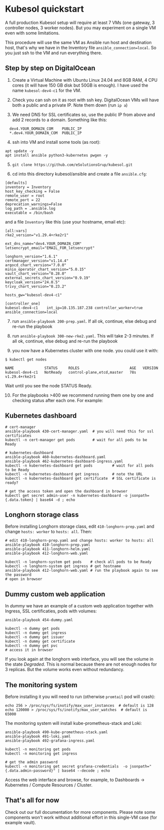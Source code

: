 # Kubesol quickstart

A full production Kubesol setup will require at least 7 VMs (one gateway, 3 controller nodes, 3 worker nodes). But you may experiment on a single VM even with some limitations.

This procedure will use the same VM as Ansible run host and destination host, that's why we have in 
the Inventory file `ansible_connection=local`. So you just ssh to the VM and run everything there.

## Step by step on DigitalOcean

1. Create a Virtual Machine with Ubuntu Linux 24.04 and 8GB RAM, 4 CPU cores (it will have 150 GB disk but 50GB is enough). 
I have used the name `kubesol-dev4-c1` for the VM.

2. Check you can ssh on it as root with ssh key. DigitalOcean VMs will have both a public and a private IP. Note them down 
(run `ip a`)

3. We need DNS for SSL certificates so, use the public IP from above and add 2 records to a domain. Something like this:

```
  dev4.YOUR_DOMAIN_COM    PUBLIC_IP
  *.dev4.YOUR_DOMAIN_COM  PUBLIC_IP
```

4. ssh into VM and install some tools (as root): 

```
apt update -y
apt install ansible python3-kubernetes pwgen -y
```

5. `git clone https://github.com/eSolutionsGrup/kubesol.git`

6. cd into this directory kubesol/ansible and create a file `ansible.cfg`:

```
[defaults]
inventory = Inventory
host_key_checking = False
remote_user = root
remote_port = 22
deprecation_warnings=False 
log_path = .ansible.log
executable = /bin/bash
```

and a file `Inventory` like this (use your hostname, email etc):


```
[all:vars]
rke2_version="v1.29.4+rke2r1"

ext_dns_name="dev4.YOUR_DOMAIN_COM"
letsencrypt_email="EMAIL_FOR_letsencrypt"

longhorn_version="1.6.1"
certmanager_version="v1.14.4"
argocd_chart_version="7.0.0"
minio_operator_chart_version="5.0.15"
vault_chart_version="0.28.0"
external_secrets_chart_version="0.9.19"
keycloak_version="24.0.5"
trivy_chart_version="0.23.2"

hosts_gw="kubesol-dev4-c1"

[controller_one]
kubesol-dev4-c1    int_ip=10.135.187.238 controller_worker=true ansible_connection=local 
```

7. run `ansible-playbook 200-prep.yaml`. If all ok, continue, else debug and re-run the playbook

8. run `ansible-playbook 300-new-rke2.yaml`. This will take 2-3 minutes. If all ok, continue, else debug and re-run the playbook

9. you now have a Kubernetes cluster with one node. you could use it with:

```
$ kubectl get nodes

NAME              STATUS     ROLES                       AGE   VERSION
kubesol-dev4-c1   NotReady   control-plane,etcd,master   78s   v1.29.4+rke2r1
```

Wait until you see the node STATUS Ready.

10. For the playbooks >400 we recommend running them one by one and checking status after each one. For example:

## Kubernetes dashboard

```
# cert-manager
ansible-playbook 430-cert-manager.yaml  # you will need this for ssl certificates
kubectl -n cert-manager get pods        # wait for all pods to be Ready

# kubernetes-dashboard
ansible-playbook 460-kubernetes-dashboard.yaml
ansible-playbook 462-kubernetes-dashboard-ingress.yaml 
kubectl -n kubernetes-dashboard get pods         # wait for all pods to be Ready
kubectl -n kubernetes-dashboard get ingress      # note the URL
kubectl -n kubernetes-dashboard get certificate  # SSL certificate is ready?

# get the access token and open the dashboard in browser
kubectl get secret admin-user -n kubernetes-dashboard -o jsonpath={.data.token} | base64 -d ; echo
```

## Longhorn storage class

Before installing Longhorn storage class, edit `410-longhorn-prep.yaml` and change `hosts: worker` to `hosts: all`. Then:

```
# edit 410-longhorn-prep.yaml and change hosts: worker to hosts: all
ansible-playbook 410-longhorn-prep.yaml
ansible-playbook 411-longhorn-helm.yaml
ansible-playbook 412-longhorn-web.yaml 

kubectl -n longhorn-system get pods    # check all pods to be Ready
kubectl -n longhorn-system get ingress # get hostname
ansible-playbook 412-longhorn-web.yaml # run the playbook again to see the password
# open in browser
```

## Dummy custom web application
 
In _dummy_ we have an example of a custom web application together with Ingress, SSL certificaties, pods with volumes:

```
ansible-playbook 454-dummy.yaml

kubectl -n dummy get pods
kubectl -n dummy get ingress
kubectl -n dummy get issuer
kubectl -n dummy get certificate
kubectl -n dummy get pvc
# access it in browser
```

If you look again at the longhorn web interface, you will see the volume in the state _Degraded_. This is normal because there are not enough nodes for 3 replicas. But the volume works even without redundancy.

## The monitoring system

Before installing it you will need to run (otherwise `promtail` pod will crash):

```
echo 256 > /proc/sys/fs/inotify/max_user_instances  # default is 128
echo 120000 > /proc/sys/fs/inotify/max_user_watches  # default is 65000
```

The monitoring system will install kube-prometheus-stack and Loki:

```
ansible-playbook 490-kube-prometheus-stack.yaml
ansible-playbook 491-loki.yaml 
ansible-playbook 492-grafana-ingress.yaml 

kubectl -n monitoring get pods
kubectl -n monitoring get ingress

# get the admin password
kubectl -n monitoring get secret grafana-credentials  -o jsonpath="{.data.admin-password}" | base64 --decode ; echo

```

Access the web interface and browse, for example, to Dashboards -> Kubernetes / Compute Resources / Cluster.

## That's all for now

Check out our full documentation for more components. Please note some components 
won't work without additional effort in this single-VM case (for example vault).



